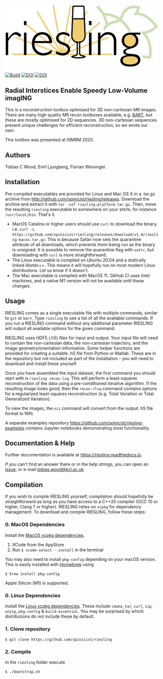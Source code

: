 ![Logo](riesling-logo.png)

[![Build](https://github.com/spinicist/riesling/workflows/Build/badge.svg)](https://github.com/spinicist/riesling/actions)
[![DOI](https://zenodo.org/badge/317237623.svg)](https://zenodo.org/badge/latestdoi/317237623)
[![DOI](https://joss.theoj.org/papers/10.21105/joss.03500/status.svg)](https://doi.org/10.21105/joss.03500)

## Radial Interstices Enable Speedy Low-Volume imagING

This is a reconstruction toolbox optimised for 3D non-cartesian MR images. There are many high quality MR recon toolboxes
available, e.g. [BART](http://mrirecon.github.io/bart/), but these are mostly optimised for 2D sequences. 3D non-cartesian
sequences present unique challenges for efficient reconstruction, so we wrote our own.

This toolbox was presented at ISMRM 2020.

## Authors

Tobias C Wood, Emil Ljungberg, Florian Wiesinger.

## Installation

Pre-compiled executables are provided for Linux and Mac OS X in a .tar.gz 
archive from http://github.com/spinicist/riesling/releases. Download the 
archive and extract it with `tar -xzf riesling-platform.tar.gz`. Then, move the 
resulting `riesling` executable to somewhere on your `$PATH`, for instance 
`/usr/local/bin`. That's it.

- MacOS Catalina or higher users should use `curl` to download the binary, i.e. 
  `curl -L https://github.com/spinicist/riesling/releases/download/v1.0/riesling-macos.tar.gz`. 
  This is because Safari now sets the quarantine attribute of all downloads, 
  which prevents them being run as the binary is unsigned. It is possible to 
  remove the quarantine flag with `xattr`, but downloading with `curl` is more 
  straightforward.
- The Linux executable is compiled on Ubuntu 20.04 and a statically linked
  libstdc++. This means it will hopefully run on most modern Linux
  distributions. Let us know if it doesn't.
- The Mac executable is compiled with MacOS 11. GitHub CI uses Intel machines,
  and a native M1 version will not be available until these changes.

## Usage

RIESLING comes as a single executable file with multiple commands, similar to 
`git` or `bart`. Type `riesling` to see a list of all the available commands. If
you run a RIESLING command without any additional parameter RIESLING will output
all available options for the given command.

RIESLING uses HDF5 (.h5) files for input and output. Your input file will need
to contain the non-cartesian data, the non-cartesian trajectory, and the image
geometry/orientation information. Some helper functions are provided for
creating a suitable .h5 file from Python or Matlab. These are in the repository
but not included as part of the installation - you will need to download and
install these yourself.

Once you have assembled the input dataset, the first command you should start
with is `riesling recon-lsq`. This will perform a least-squares reconstruction
of the data using a pre-conditioned iterative algorithm. If the resulting
image looks good, then the `recon-rlsq` command contains options for a
regularized least-squares reconstruction (e.g. Total Variation or Total
Generalized Variation).

To view the images, the `nii` command will convert from the output .h5 file
format to Nifti.

A separate examples repository https://github.com/spinicist/riesling-examples
contains Jupyter notebooks demonstrating most functionality.

## Documentation & Help

Further documentation is available at https://riesling.readthedocs.io.

If you can't find an answer there or in the help strings, 
you can open an [issue](https://github.com/spinicist/riesling/issues), or
e-mail tobias.wood@kcl.ac.uk.


## Compilation

If you wish to compile RIESLING yourself, compilation should hopefully be 
straightforward as long as you have access to a C++20 compiler (GCC 10 or
higher, Clang 7 or higher). RIESLING relies on `vcpkg` for dependency
management. To download and compile RIESLING, follow these steps:

### 0. MacOS Dependencies
Install the [MacOS vcpkg dependencies](https://github.com/microsoft/vcpkg#installing-macos-developer-tools).

1. XCode from the AppStore
2. Run `$ xcode-select --install` in the terminal

You may also need to install `pkg-config` depending on your macOS version. This
is easily installed with [Homebrew](https://brew.sh/) using
```
$ brew install pkg-config
```

Apple Silicon (M1) is supported.

### 0. Linux Dependencies
Install the [Linux vcpkg dependencies](https://github.com/microsoft/vcpkg#installing-linux-developer-tools).
These include `cmake`, `tar`, `curl`, `zip`, `unzip`, `pkg-config` \& `build-essential`.
You may be surprised by which distributions do not include these by default.

### 1. Clone repository
```
$ git clone https://github.com/spinicist/riesling
```

### 2. Compile
In the `riesling` folder execute
```
$ ./bootstrap.sh
```

